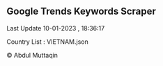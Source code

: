 

## Google Trends Keywords Scraper 
 
Last Update 10-01-2023 , 18:36:17

Country List :
VIETNAM.json



© Abdul Muttaqin 
